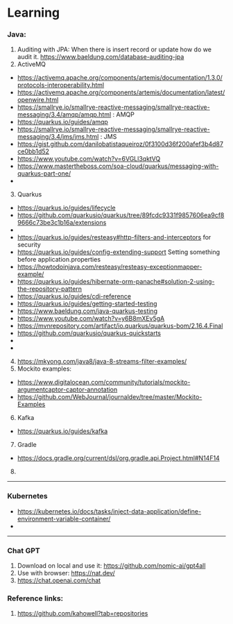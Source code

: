 # Learning
### Java:
1. Auditing with JPA: When there is insert record or update how do we audit it. https://www.baeldung.com/database-auditing-jpa
2. ActiveMQ
  - https://activemq.apache.org/components/artemis/documentation/1.3.0/protocols-interoperability.html
  - https://activemq.apache.org/components/artemis/documentation/latest/openwire.html
  - https://smallrye.io/smallrye-reactive-messaging/smallrye-reactive-messaging/3.4/amqp/amqp.html : AMQP
  - https://quarkus.io/guides/amqp
  - https://smallrye.io/smallrye-reactive-messaging/smallrye-reactive-messaging/3.4/jms/jms.html  : JMS
  - https://gist.github.com/danilobatistaqueiroz/0f3100d36f200afef3b4d87ce0bb1d52
  - https://www.youtube.com/watch?v=6VGLl3qktVQ
  - https://www.mastertheboss.com/soa-cloud/quarkus/messaging-with-quarkus-part-one/
  - 
3. Quarkus
  - https://quarkus.io/guides/lifecycle
  - https://github.com/quarkusio/quarkus/tree/89fcdc9331f9857606ea9cf89666c73be3c1b16a/extensions
  - 
  - https://quarkus.io/guides/resteasy#http-filters-and-interceptors for security
  - https://quarkus.io/guides/config-extending-support Setting something before application.properties
  - https://howtodoinjava.com/resteasy/resteasy-exceptionmapper-example/
  - https://quarkus.io/guides/hibernate-orm-panache#solution-2-using-the-repository-pattern
  - https://quarkus.io/guides/cdi-reference
  - https://quarkus.io/guides/getting-started-testing
  - https://www.baeldung.com/java-quarkus-testing
  - https://www.youtube.com/watch?v=y6B8mXEv5gA
  - https://mvnrepository.com/artifact/io.quarkus/quarkus-bom/2.16.4.Final
  - https://github.com/quarkusio/quarkus-quickstarts
  - 
  - 
4. https://mkyong.com/java8/java-8-streams-filter-examples/
5. Mockito examples:
  - https://www.digitalocean.com/community/tutorials/mockito-argumentcaptor-captor-annotation
  - https://github.com/WebJournal/journaldev/tree/master/Mockito-Examples
6. Kafka
  - https://quarkus.io/guides/kafka
7. Gradle
  - https://docs.gradle.org/current/dsl/org.gradle.api.Project.html#N14F14
8. 
---------------

### Kubernetes
- https://kubernetes.io/docs/tasks/inject-data-application/define-environment-variable-container/
- 

-----------------

### Chat GPT
1. Download on local and use it: https://github.com/nomic-ai/gpt4all
2. Use with browser: https://nat.dev/
3. https://chat.openai.com/chat


### Reference links:
1. https://github.com/kahowell?tab=repositories
